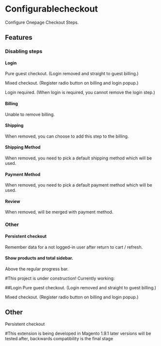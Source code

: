 # Configurablecheckout
Configure Onepage Checkout Steps.

## Features
### Disabling steps
#### Login
Pure guest checkout. (Login removed and straight to guest billing.)

Mixed checkout. (Register radio button on billing and login popup.)

Login required. (When login is required, you cannot remove the login step.)

#### Billing
Unable to remove billing.

#### Shipping
When removed, you can choose to add this step to the billing.

#### Shipping Method
When removed, you need to pick a default shipping method which will be used.

#### Payment Method
When removed, you need to pick a default payment method which will be used.

#### Review
When removed, will be merged with payment method.

### Other
#### Persistent checkout
Remember data for a not logged-in user after return to cart / refresh.

#### Show products and total sidebar.
Above the regular progress bar.

#This project is under construction!
Currently working:

##Login
Pure guest checkout. (Login removed and straight to guest billing.)

Mixed checkout. (Register radio button on billing and login popup.)

## Other
Persistent checkout

#This extension is being developed in Magento 1.9.1 later versions will be tested after, backwards compatibility is the final stage
